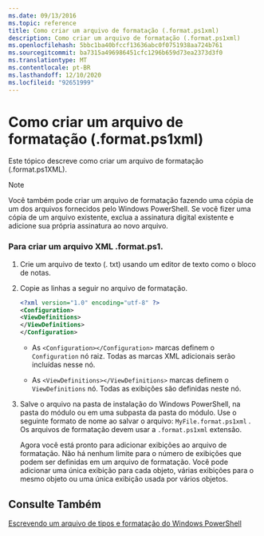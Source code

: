 ```yaml
---
ms.date: 09/13/2016
ms.topic: reference
title: Como criar um arquivo de formatação (.format.ps1xml)
description: Como criar um arquivo de formatação (.format.ps1xml)
ms.openlocfilehash: 5bbc1ba40bfccf13636abc0f0751938aa724b761
ms.sourcegitcommit: ba7315a496986451cfc1296b659d73ea2373d3f0
ms.translationtype: MT
ms.contentlocale: pt-BR
ms.lasthandoff: 12/10/2020
ms.locfileid: "92651999"
---
```

# <a name="how-to-create-a-formatting-file-formatps1xml"></a>Como criar um arquivo de formatação (.format.ps1xml)

Este tópico descreve como criar um arquivo de formatação (.format.ps1XML).

> [!NOTE]
> Você também pode criar um arquivo de formatação fazendo uma cópia de um dos arquivos fornecidos pelo Windows PowerShell. Se você fizer uma cópia de um arquivo existente, exclua a assinatura digital existente e adicione sua própria assinatura ao novo arquivo.

### <a name="to-create-a-formatps1xml-file"></a>Para criar um arquivo XML .format.ps1.

1. Crie um arquivo de texto (. txt) usando um editor de texto como o bloco de notas.

2. Copie as linhas a seguir no arquivo de formatação.

   ```xml
   <?xml version="1.0" encoding="utf-8" ?>
   <Configuration>
   <ViewDefinitions>
   </ViewDefinitions>
   </Configuration>
   ```

   - As `<Configuration></Configuration>` marcas definem o `Configuration` nó raiz. Todas as marcas XML adicionais serão incluídas nesse nó.

   - As `<ViewDefinitions></ViewDefinitions>` marcas definem o `ViewDefinitions` nó. Todas as exibições são definidas neste nó.

3. Salve o arquivo na pasta de instalação do Windows PowerShell, na pasta do módulo ou em uma subpasta da pasta do módulo. Use o seguinte formato de nome ao salvar o arquivo:  `MyFile.format.ps1xml` . Os arquivos de formatação devem usar a `.format.ps1xml` extensão.

   Agora você está pronto para adicionar exibições ao arquivo de formatação. Não há nenhum limite para o número de exibições que podem ser definidas em um arquivo de formatação. Você pode adicionar uma única exibição para cada objeto, várias exibições para o mesmo objeto ou uma única exibição usada por vários objetos.

## <a name="see-also"></a>Consulte Também

[Escrevendo um arquivo de tipos e formatação do Windows PowerShell](./writing-a-powershell-formatting-file.md)
